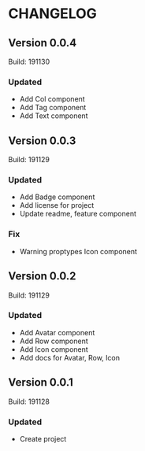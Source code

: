 # CHANGELOG

## Version 0.0.4
Build: 191130

### Updated

- Add Col component
- Add Tag component
- Add Text component


## Version 0.0.3
Build: 191129

### Updated

- Add Badge component
- Add license for project
- Update readme, feature component

### Fix

- Warning proptypes Icon component



## Version 0.0.2
Build: 191129

### Updated

- Add Avatar component
- Add Row component
- Add Icon component
- Add docs for Avatar, Row, Icon



## Version 0.0.1
Build: 191128

### Updated

- Create project